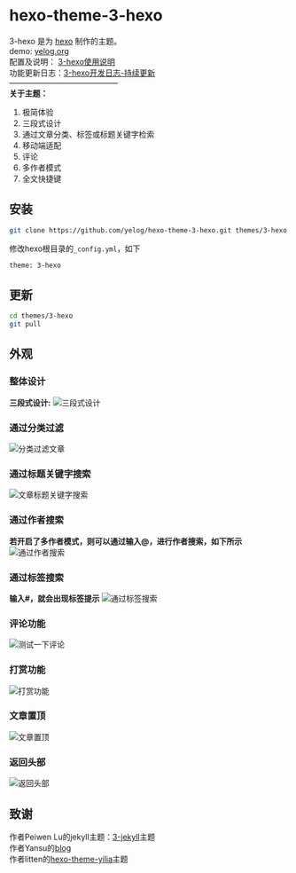 hexo-theme-3-hexo
================
3-hexo 是为 [hexo](https://github.com/tommy351/hexo) 制作的主题。  
demo: [yelog.org](http://yelog.org/)    
配置及说明： [3-hexo使用说明](http://yelog.org/2017/03/23/3-hexo-instruction/)  
功能更新日志：[3-hexo开发日志-持续更新](http://yelog.org/2017/03/13/3-hexo-logs/)  
——————————————          
**关于主题：**

1. 极简体验
2. 三段式设计
3. 通过文章分类、标签或标题关键字检索
4. 移动端适配
5. 评论
6. 多作者模式
7. 全文快捷键

## 安装
```bash
git clone https://github.com/yelog/hexo-theme-3-hexo.git themes/3-hexo
```
修改hexo根目录的`_config.yml`，如下
```xml
theme: 3-hexo
```

## 更新
```bash
cd themes/3-hexo
git pull
```
## 外观
### 整体设计
**三段式设计:**
![三段式设计](http://oncj6b2vl.bkt.clouddn.com/Fl2tl1Is5zx-D0DAt03bg0WkWXhO.png)
### 通过分类过滤
![分类过滤文章](http://oncj6b2vl.bkt.clouddn.com/FmooXnOPeRPGBts5V5W7CV0AHuIo.gif)
### 通过标题关键字搜索
![文章标题关键字搜索](http://oncj6b2vl.bkt.clouddn.com/FkF9lgTJoLdmNlYbTVokSNB3zdS4.gif)
### 通过作者搜索
**若开启了多作者模式，则可以通过输入@，进行作者搜索，如下所示**
![通过作者搜索](http://oncj6b2vl.bkt.clouddn.com/FhbFRRPIDuz1pEKH-dr-RWDHVvXn.gif)
### 通过标签搜索
**输入#，就会出现标签提示**
![通过标签搜索](http://oncj6b2vl.bkt.clouddn.com/FoJsDnsoLWKo7ECSzcLmzUX_uWgw.gif)
### 评论功能
![测试一下评论](http://oncj6b2vl.bkt.clouddn.com/FtDD77YX_xenS-AZQW56qrwrQc4D.gif)
### 打赏功能
![打赏功能](http://oncj6b2vl.bkt.clouddn.com/FhlNgOF7ipEIVrrztFdRam3WRikw.gif)
### 文章置顶
![文章置顶](http://oncj6b2vl.bkt.clouddn.com/FhQLLqrRCr4yFGl9nDb_9oc4yME-.png)
### 返回头部
![返回头部](http://oncj6b2vl.bkt.clouddn.com/FjpVByJViwYEWHHMTeayiQ-FD_qG.gif)

## 致谢
 作者Peiwen Lu的jekyll主题：[3-jekyll](https://github.com/P233/3-Jekyll)主题  
 作者Yansu的[blog](http://yansu.org/)  
 作者litten的[hexo-theme-yilia](https://github.com/litten/hexo-theme-yilia)主题
